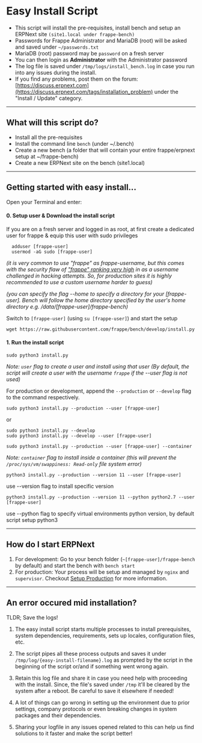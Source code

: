 # Easy Install Script

- This script will install the pre-requisites, install bench and setup an ERPNext site `(site1.local under frappe-bench)`
- Passwords for Frappe Administrator and MariaDB (root) will be asked and saved under `~/passwords.txt`
- MariaDB (root) password may be `password` on a fresh server
- You can then login as **Administrator** with the Administrator password
- The log file is saved under `/tmp/logs/install_bench.log` in case you run into any issues during the install.
- If you find any problems, post them on the forum: [https://discuss.erpnext.com](https://discuss.erpnext.com/tags/installation_problem) under the "Install / Update" category.

---

## What will this script do?

- Install all the pre-requisites
- Install the command line `bench` (under ~/.bench)
- Create a new bench (a folder that will contain your entire frappe/erpnext setup at ~/frappe-bench)
- Create a new ERPNext site on the bench (site1.local)

---

## Getting started with easy install...

Open your Terminal and enter:

#### 0. Setup user & Download the install script

If you are on a fresh server and logged in as root, at first create a dedicated user for frappe
& equip this user with sudo privileges

```
  adduser [frappe-user]
  usermod -aG sudo [frappe-user]
```

*(it is very common to use "frappe" as frappe-username, but this comes with the security flaw of ["frappe" ranking very high](https://www.reddit.com/r/dataisbeautiful/comments/b3sirt/i_deployed_over_a_dozen_cyber_honeypots_all_over/?st=JTJ0SC0Q&sh=76e05240) in as a username challenged in hacking attempts. So, for production sites it is highly recommended to use a custom username harder to guess)*

*(you can specify the flag --home to specify a directory for your [frappe-user]. Bench will follow the home directory specified by the user's home directory e.g. /data/[frappe-user]/frappe-bench)*

Switch to `[frappe-user]` (using `su [frappe-user]`) and start the setup

	wget https://raw.githubusercontent.com/frappe/bench/develop/install.py


#### 1. Run the install script

	sudo python3 install.py

*Note: `user` flag to create a user and install using that user (By default, the script will create a user with the username `frappe` if the --user flag is not used)*

For production or development, append the `--production` or `--develop` flag to the command respectively.

	sudo python3 install.py --production --user [frappe-user]

or

	sudo python3 install.py --develop
	sudo python3 install.py --develop --user [frappe-user]

	sudo python3 install.py --production --user [frappe-user] --container

*Note: `container` flag to install inside a container (this will prevent the `/proc/sys/vm/swappiness: Read-only` file system error)*


	python3 install.py --production --version 11 --user [frappe-user]

use --version flag to install specific version

	python3 install.py --production --version 11 --python python2.7 --user [frappe-user]

use --python flag to specify virtual environments python version, by default script setup python3

---

## How do I start ERPNext

1. For development: Go to your bench folder (`~[frappe-user]/frappe-bench` by default) and start the bench with `bench start`
2. For production: Your process will be setup and managed by `nginx` and `supervisor`. Checkout [Setup Production](https://frappe.io/docs/user/en/bench/guides/setup-production.html) for more information.

---

## An error occured mid installation?

TLDR; Save the logs!

1. The easy install script starts multiple processes to install prerequisites, system dependencies, requirements, sets up locales, configuration files, etc.

2. The script pipes all these process outputs and saves it under `/tmp/log/{easy-install-filename}.log` as prompted by the script in the beginning of the script or/and if something went wrong again.

3. Retain this log file and share it in case you need help with proceeding with the install. Since, the file's saved under `/tmp` it'll be cleared by the system after a reboot. Be careful to save it elsewhere if needed!

3. A lot of things can go wrong in setting up the environment due to prior settings, company protocols or even breaking changes in system packages and their dependencies.

4. Sharing your logfile in any issues opened related to this can help us find solutions to it faster and make the script better!
